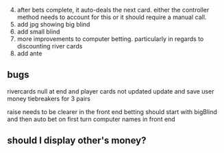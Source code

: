 
4. after bets complete, it auto-deals the next card. either the controller method needs to account for this
or it should require a manual call.
6. add jpg showing big blind
7. add small blind
8. more improvements to computer betting. particularly in regards to discounting river cards
9. add ante


## bugs
rivercards null at end and player cards not updated
update and save user money
tiebreakers for 3 pairs

raise needs to be clearer in the front end
betting should start with bigBlind and then auto bet on first turn
computer names in front end


## should I display other's money?